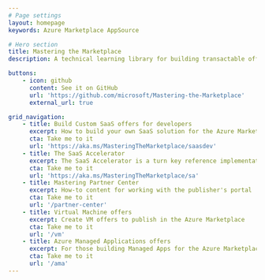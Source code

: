 ```yaml
---
# Page settings
layout: homepage
keywords: Azure Marketplace AppSource

# Hero section
title: Mastering the Marketplace
description: A technical learning library for building transactable offers on Azure. This content helps you bring your solution to the Microsoft commercial marketplace faster and with more understanding. The library contains self-paced videos, hands-on labs, and sample code.

buttons:
    - icon: github
      content: See it on GitHub
      url: 'https://github.com/microsoft/Mastering-the-Marketplace'
      external_url: true

grid_navigation:
    - title: Build Custom SaaS offers for developers
      excerpt: How to build your own SaaS solution for the Azure Marketplace
      cta: Take me to it
      url: 'https://aka.ms/MasteringTheMarketplace/saasdev'
    - title: The SaaS Accelerator
      excerpt: The SaaS Accelerator is a turn key reference implementation of a SaaS offer. Install in 20 minutes!
      cta: Take me to it
      url: 'https://aka.ms/MasteringTheMarketplace/sa'
    - title: Mastering Partner Center
      excerpt: How-to content for working with the publisher's portal
      cta: Take me to it
      url: '/partner-center'
    - title: Virtual Machine offers
      excerpt: Create VM offers to publish in the Azure Marketplace
      cta: Take me to it
      url: '/vm'
    - title: Azure Managed Applications offers
      excerpt: For those building Managed Apps for the Azure Marketplace
      cta: Take me to it
      url: '/ama'
---
```

